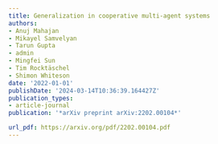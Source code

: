 ```yaml
---
title: Generalization in cooperative multi-agent systems
authors:
- Anuj Mahajan
- Mikayel Samvelyan
- Tarun Gupta
- admin
- Mingfei Sun
- Tim Rocktäschel
- Shimon Whiteson
date: '2022-01-01'
publishDate: '2024-03-14T10:36:39.164427Z'
publication_types:
- article-journal
publication: '*arXiv preprint arXiv:2202.00104*'

url_pdf: https://arxiv.org/pdf/2202.00104.pdf
---
```


